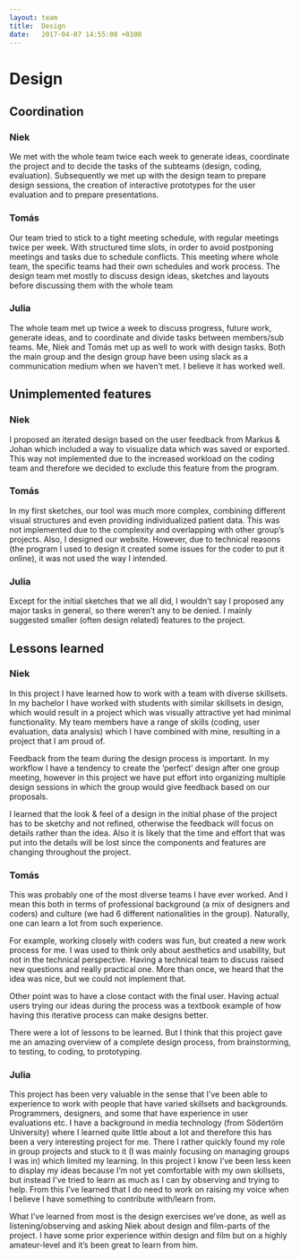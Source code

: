 ```yaml
---
layout: team
title:  Design
date:   2017-04-07 14:55:00 +0100
---
```


# Design

## Coordination

### Niek
We met with the whole team twice each week to generate ideas, coordinate the project and 
to decide the tasks of the subteams (design, coding, evaluation). Subsequently we met up with 
the design team to prepare design sessions, the creation of interactive prototypes for the user 
evaluation and to prepare presentations. 

### Tomás
Our team tried to stick to a tight meeting schedule, with regular meetings twice per week.
With structured time slots, in order to avoid postponing meetings and tasks due to schedule
conflicts. This meeting where whole team, the specific teams had their own schedules and work 
process. The design team met mostly to discuss design ideas, sketches and layouts before discussing 
them with the whole team

### Julia
The whole team met up twice a week to discuss progress, future work, generate ideas, and to coordinate and 
divide tasks between members/sub teams. Me, Niek and Tomás met up as well to work with design tasks. Both 
the main group and the design group have been using slack as a communication medium when we haven’t met. 
I believe it has worked well. 


## Unimplemented features

### Niek
I proposed an iterated design based on the user feedback from Markus & Johan which included 
a way to visualize data which was saved or exported. This way not implemented due to the increased 
workload on the coding team and therefore we decided to exclude this feature from the program.

### Tomás
In my first sketches, our tool was much more complex, combining different visual structures and even  providing 
individualized patient data. This was not implemented due to the complexity and overlapping with other group’s projects.
Also, I designed our website. However, due to technical reasons (the program I used to design it created some issues 
for the coder to put it online), it was not used the way I intended.

### Julia
Except for the initial sketches that we all did, I wouldn’t say I proposed any major tasks in 
general, so there weren’t any to be denied. I mainly suggested smaller (often design related) 
features to the project.


## Lessons learned

### Niek 
In this project I have learned how to work with a team with diverse skillsets. In my bachelor I have 
worked with students with similar skillsets in design, which would result in a project which was visually 
attractive yet had minimal functionality. My team members have a range of skills (coding, user evaluation, 
data analysis) which I have combined with mine, resulting in a project that I am proud of. 

Feedback from the team during the design process is important. In my workflow I have a tendency to create 
the ‘perfect’ design after one group meeting, however in this project we have put effort into organizing multiple 
design sessions in which the group would give feedback based on our proposals. 

I learned that the look & feel of a design in the initial phase of the project has to be sketchy and not 
refined, otherwise the feedback will focus on details rather than the idea. Also it is likely that the time 
and effort that was put into the details will be lost since the components and features are changing throughout the project. 

### Tomás
This was probably one of the most diverse teams I have ever worked. And I mean this both in terms of professional 
background (a mix of designers and coders) and culture (we had 6 different nationalities in the group). Naturally, one 
can learn a lot from  such experience.

For example, working closely with coders was fun,  but created a new work process for me. I was used to think only 
about aesthetics and usability, but not in the technical perspective. Having a technical team to discuss raised new 
questions and really practical one. More than once, we heard that the idea was nice, but we could not implement that.

Other point was to have a close contact with the final user. Having actual users trying our ideas during the 
process was a textbook example of how having this iterative process can make designs better.

There were a lot of lessons to be learned. But I think that this project  gave me an amazing overview of a 
complete design process, from brainstorming, to testing,  to coding, to prototyping.


### Julia
This project has been very valuable in the sense that I’ve been able to experience to work with people 
that have varied skillsets and backgrounds. Programmers, designers, and some that have experience in 
user evaluations etc. I have a background in media technology (from Södertörn University) where I learned 
quite little about a lot and therefore this has been a very interesting project for me. There I rather 
quickly found my role in group projects and stuck to it (I was mainly focusing on managing groups I was 
in) which limited my learning. In this project I know I’ve been less keen to display my ideas because 
I’m not yet comfortable with my own skillsets, but instead I’ve tried to learn as much as I can by 
observing and trying to help. From this I’ve learned that I do need to work on raising my voice when I 
believe I have something to contribute with/learn from.
 
What I’ve learned from most is the design exercises we’ve done, as well as listening/observing and 
asking Niek about design and film-parts of the project. I have some prior experience within design and 
film but on a highly amateur-level and it’s been great to learn from him.
